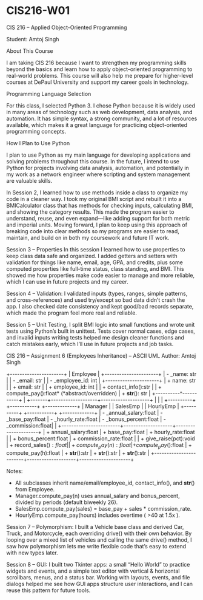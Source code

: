 # CIS216-W01
CIS 216 – Applied Object-Oriented Programming

Student: Amtoj Singh

About This Course

I am taking CIS 216 because I want to strengthen my programming skills beyond the basics and learn how to apply object-oriented programming to real-world problems. This course will also help me prepare for higher-level courses at DePaul University and support my career goals in technology.

Programming Language Selection

For this class, I selected Python 3. I chose Python because it is widely used in many areas of technology such as web development, data analysis, and automation. It has simple syntax, a strong community, and a lot of resources available, which makes it a great language for practicing object-oriented programming concepts.

How I Plan to Use Python

I plan to use Python as my main language for developing applications and solving problems throughout this course. In the future, I intend to use Python for projects involving data analysis, automation, and potentially in my work as a network engineer where scripting and system management are valuable skills.


In Session 2, I learned how to use methods inside a class to organize my code in a cleaner way. I took my original BMI script and rebuilt it into a BMICalculator class that has methods for checking inputs, calculating BMI, and showing the category results. This made the program easier to understand, reuse, and even expand—like adding support for both metric and imperial units. Moving forward, I plan to keep using this approach of breaking code into clear methods so my programs are easier to read, maintain, and build on in both my coursework and future IT work.



Session 3 – Properties
In this session I learned how to use properties to keep class data safe and organized. I added getters and setters with validation for things like name, email, age, GPA, and credits, plus some computed properties like full-time status, class standing, and BMI. This showed me how properties make code easier to manage and more reliable, which I can use in future projects and my career.


Session 4 – Validation: I validated inputs (types, ranges, simple patterns, and cross-references) and used try/except so bad data didn’t crash the app. I also checked date consistency and kept good/bad records separate, which made the program feel more real and reliable.

Session 5 – Unit Testing, I split BMI logic into small functions and wrote unit tests using Python’s built in unittest. Tests cover normal cases, edge cases, and invalid inputs writing tests helped me design cleaner functions and catch mistakes early, which I’ll use in future projects and job tasks.


CIS 216 – Assignment 6 (Employees Inheritance) – ASCII UML
Author: Amtoj Singh

+----------------------+
|       Employee       |
+----------------------+
| - _name: str         |
| - _email: str        |
| - _employee_id: int  |
+----------------------+
| + name: str          |
| + email: str         |
| + employee_id: int   |
| + contact_info():str |
| + compute_pay():float*   (*abstract/overridden) 
| + __str__(): str     |
+----------^-----------+
           |
   +-------+-------------------+--------------------+
   |                           |                    |
+----------+             +-----------+        +-------------+
|  Manager |             | SalesEmp  |        |  HourlyEmp  |
+----------+             +-----------+        +-------------+
| - _annual_salary:float | - _base_pay:float  | - _hourly_rate:float
| - _bonus_percent:float | - _commission:float|                     |
+------------------------+--------------------+---------------------+
| + annual_salary:float  | + base_pay:float   | + hourly_rate:float |
| + bonus_percent:float  | + commission_rate:float                  |
| + give_raise(pct):void | + record_sales($):float                  |
| + compute_pay(n):float | + compute_pay($):float | + compute_pay(h):float
| + __str__():str        | + __str__():str    | + __str__():str     |
+------------------------+--------------------+---------------------+

Notes:
- All subclasses inherit name/email/employee_id, contact_info(), and __str__() from Employee.
- Manager.compute_pay(n) uses annual_salary and bonus_percent, divided by periods (default biweekly 26).
- SalesEmp.compute_pay(sales) = base_pay + sales * commission_rate.
- HourlyEmp.compute_pay(hours) includes overtime ( >40 at 1.5x ).

Session 7 – Polymorphism: I built a Vehicle base class and derived Car, Truck, and Motorcycle, each overriding drive() with their own behavior. By looping over a mixed list of vehicles and calling the same drive() method, I saw how polymorphism lets me write flexible code that’s easy to extend with new types later.

Session 8 – GUI: I built two Tkinter apps: a small “Hello World” to practice widgets and events, and a simple text editor with vertical & horizontal scrollbars, menus, and a status bar. Working with layouts, events, and file dialogs helped me see how GUI apps structure user interactions, and I can reuse this pattern for future tools.





